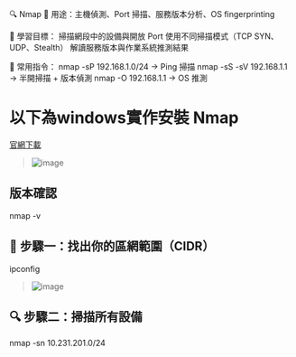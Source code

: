 🔍 Nmap
📌 用途：主機偵測、Port 掃描、服務版本分析、OS fingerprinting

🎯 學習目標：
掃描網段中的設備與開放 Port
使用不同掃描模式（TCP SYN、UDP、Stealth）
解讀服務版本與作業系統推測結果

🧰 常用指令：
nmap -sP 192.168.1.0/24 → Ping 掃描
nmap -sS -sV 192.168.1.1 → 半開掃描 + 版本偵測
nmap -O 192.168.1.1 → OS 推測

以下為windows實作安裝 Nmap
================================================================
[官網下載](https://nmap.org/download.html)
> ![image](https://github.com/user-attachments/assets/a5a0b4b9-c949-4333-aef3-44d8ebaeffaf)

版本確認 
---------------------------------------
nmap -v

🧪 步驟一：找出你的區網範圍（CIDR） 
----------------------------------------
ipconfig
> ![image](https://github.com/user-attachments/assets/23ab9c4a-5d2b-49ef-9df5-2daacddc2095)

🔍 步驟二：掃描所有設備
----------------------------------------
nmap -sn 10.231.201.0/24
